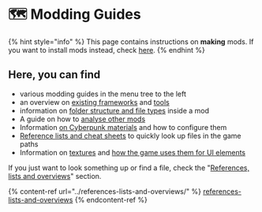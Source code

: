# 🗺 Modding Guides

{% hint style="info" %}
This page contains instructions on **making** mods. If you want to install mods instead, check [here](../../for-mod-users/users-modding-cyberpunk-2077/).&#x20;
{% endhint %}

## Here, you can find

* various modding guides in the menu tree to the left
* an overview on [existing frameworks](../core-mods-explained/) and [tools](../modding-tools/)
* information on [folder structure and file types](../files-and-what-they-do/) inside a mod
* A guide on how to [analyse other mods](analysing-other-mods/)
* Information [on Cyberpunk materials](../materials/) and how to configure them
* [Reference lists and cheat sheets](../references-lists-and-overviews/) to quickly look up files in the game paths
* Information on [textures](../materials/textures.md) and [how the game uses them for UI elements](../files-and-what-they-do/game-icons-the-inkatlas-file.md)

If you just want to look something up or find a file, check the "[References, lists and overviews](../references-lists-and-overviews/)" section.

{% content-ref url="../references-lists-and-overviews/" %}
[references-lists-and-overviews](../references-lists-and-overviews/)
{% endcontent-ref %}

